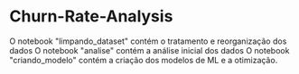 # Churn-Rate-Analysis

O notebook "limpando_dataset" contém o tratamento e reorganização dos dados
O notebook "analise" contém a análise inicial dos dados
O notebook "criando_modelo" contém a criação dos modelos de ML e a otimização.
